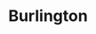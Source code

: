 ---
title: "Burlington"
url: /houston/burlington-south-sam-houston-east-parkway/
shop: Warenhaus
---